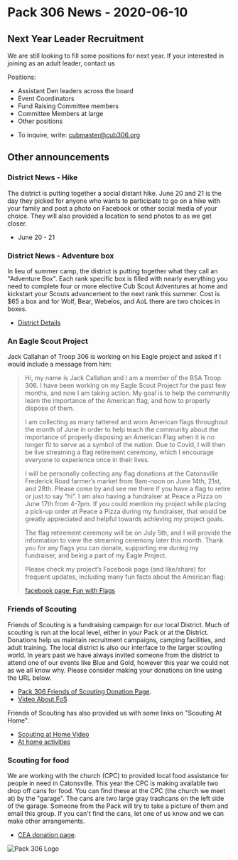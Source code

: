 # Pack 306 News - 2020-06-10

## Next Year Leader Recruitment

We are still looking to fill some positions for next year. If your interested in joining as an adult leader, contact us

Positions:

* Assistant Den leaders across the board
* Event Coordinators
* Fund Raising Committee members
* Committee Members at large
* Other positions

- To inquire, write: [cubmaster@cub306.org](mailto:cubmaster@cub306.org?subject=leaders)

## Other announcements

### District News - Hike
The district is putting together a social distant hike. June 20 and 21 is the day they picked for anyone who wants to participate to go on a hike with your family and post a photo on Facebook or other social media of your choice. They will also provided a location to send photos to as we get closer.

* June 20 - 21

### District News - Adventure box

In lieu of summer camp, the district is putting together what they call an "Adventure Box". Each rank specific box is filled with nearly everything you need to complete four or more elective Cub Scout Adventures at home and kickstart your Scouts advancement to the next rank this summer. Cost is $65 a box and for Wolf, Bear, Webelos, and AoL there are two choices in boxes.

* [District Details](http://www.baltimorebsa.org/adventurebox)

### An Eagle Scout Project

Jack Callahan of Troop 306 is working on his Eagle project and asked if I would include a message from him:

>Hi, my name is Jack Callahan and I am a member of the BSA Troop 306. I have been working on my Eagle Scout Project for the past few months, and now I am taking action. My goal is to help the community learn the importance of the American flag, and how to properly dispose of them.
>
>I am collecting as many tattered and worn American flags throughout the month of June in order to help teach the community about the importance of properly disposing an American Flag when it is no longer fit to serve as a symbol of the nation. Due to Covid, I will then be live streaming a flag retirement ceremony, which I encourage everyone to experience once in their lives.
>
>I will be personally collecting any flag donations at the Catonsville Frederick Road farmer’s market from 9am-noon on June 14th, 21st, and 28th.  Please come by and see me there if you have a flag to retire or just to say “hi”.   I am also having a fundraiser at Peace a Pizza on June 17th from 4-7pm. If you could mention my project while placing a pick-up order at Peace a Pizza during my fundraiser, that would be greatly appreciated and helpful towards achieving my project goals.
>
>The flag retirement ceremony will be on July 5th, and I will provide the information to view the streaming ceremony later this month. Thank you for any flags you can donate, supporting me during my fundraiser, and being a part of my Eagle Project.
>
>Please check my project’s Facebook page (and like/share) for frequent updates, including many fun facts about the American flag:
>
> [facebook page: Fun with Flags](https://www.facebook.com/Fun-with-Flags-112886600430699)

### Friends of Scouting
Friends of Scouting is a fundraising campaign for our local District. Much of scouting is run at the local level, either in your Pack or at the District. Donations help us maintain recruitment campaigns, camping facilities, and adult training. The local district is also our interface to the larger scouting world. In years past we have always invited someone from the district to attend one of our events like Blue and Gold, however this year we could not as we all know why. Please consider making your donations on line using the URL below.

* [Pack 306 Friends of Scouting Donation Page](https://donations.scouting.org/#/council/220/appeal/2903).
* [Video About FoS](https://www.youtube.com/watch?v=JYMKJKP6mUc)

Friends of Scouting has also provided us with some links on "Scouting At Home".

* [Scouting at Home Video](https://www.youtube.com/watch?v=chnOUp2QzLY)
* [At home activities](http://www.baltimorebsa.org/pages/72813)

### Scouting for food
We are working with the church (CPC) to provided local food assistance for people in need in Catonsville. This year the CPC is making available two drop off cans for food. You can find these at the CPC (the church we meet at) by the "garage". The cans are two large gray trashcans on the left side of the garage. Someone from the Pack will try to take a picture of them and email this group. If you can't find the cans, let one of us know and we can make other arrangements.

* [CEA donation page](http://catonsvillehelp.org/donating-money/).

![Pack 306 Logo](https://cub306.org/images/PackLogo_Small.png?when=2020-06-10&where=web)